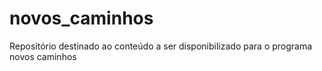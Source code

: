 # novos_caminhos
Repositório destinado ao conteúdo a ser disponibilizado para o programa novos caminhos
